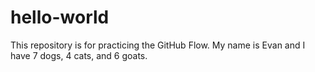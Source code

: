 # hello-world
This repository is for practicing the GitHub Flow.
My name is Evan and I have 7 dogs, 4 cats, and 6 goats.
